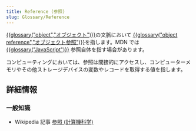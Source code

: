 ```yaml
---
title: Reference (参照)
slug: Glossary/Reference
---
```


[{{glossary("object","オブジェクト")}}](/ja/docs/)の文脈において [{{glossary("object reference","オブジェクト参照")}}](/ja/docs/)を指します。MDN では [{{glossary("JavaScript")}}](/ja/docs/) 参照自体を指す場合があります。

コンピューティングにおいては、参照は間接的にアクセスし、コンピューターメモリやその他ストレージデバイスの変数やレコードを取得する値を指します。

## 詳細情報

### 一般知識

- Wikipedia 記事 [参照 (計算機科学)](https://ja.wikipedia.org/wiki/参照_(計算機科学))
